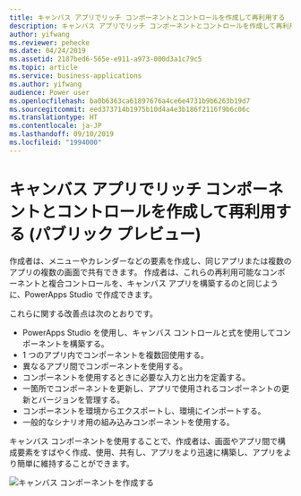 ```yaml
---
title: キャンバス アプリでリッチ コンポーネントとコントロールを作成して再利用する
description: キャンバス アプリでリッチ コンポーネントとコントロールを作成して再利用する
author: yifwang
ms.reviewer: pehecke
ms.date: 04/24/2019
ms.assetid: 2187bed6-565e-e911-a973-000d3a1c79c5
ms.topic: article
ms.service: business-applications
ms.author: yifwang
audience: Power user
ms.openlocfilehash: ba0b6363ca61897676a4ce6e4731b9b6263b19d7
ms.sourcegitcommit: eed373714b1975b10d4a4e3b186f2116f9b6c06c
ms.translationtype: HT
ms.contentlocale: ja-JP
ms.lasthandoff: 09/10/2019
ms.locfileid: "1994000"
---
```

# <a name="compose-and-reuse-rich-components-and-controls-in-canvas-apps-public-preview"></a>キャンバス アプリでリッチ コンポーネントとコントロールを作成して再利用する (パブリック プレビュー)



作成者は、メニューやカレンダーなどの要素を作成し、同じアプリまたは複数のアプリの複数の画面で共有できます。 作成者は、これらの再利用可能なコンポーネントと複合コントロールを、キャンバス アプリを構築するのと同じように、PowerApps Studio で作成できます。

これらに関する改善点は次のとおりです。

- PowerApps Studio を使用し、キャンバス コントロールと式を使用してコンポーネントを構築する。
- 1 つのアプリ内でコンポーネントを複数回使用する。
- 異なるアプリ間でコンポーネントを使用する。
- コンポーネントを使用するときに必要な入力と出力を定義する。
- 一箇所でコンポーネントを更新し、アプリで使用されるコンポーネントの更新とバージョンを管理する。
- コンポーネントを環境からエクスポートし、環境にインポートする。
- 一般的なシナリオ用の組み込みコンポーネントを使用する。

キャンバス コンポーネントを使用することで、作成者は、画面やアプリ間で構成要素をすばやく作成、使用、共有し、アプリをより迅速に構築し、アプリをより簡単に維持することができます。

![キャンバス コンポーネントを作成する](media/createcomponent.JPG "キャンバス コンポーネントを作成する")
